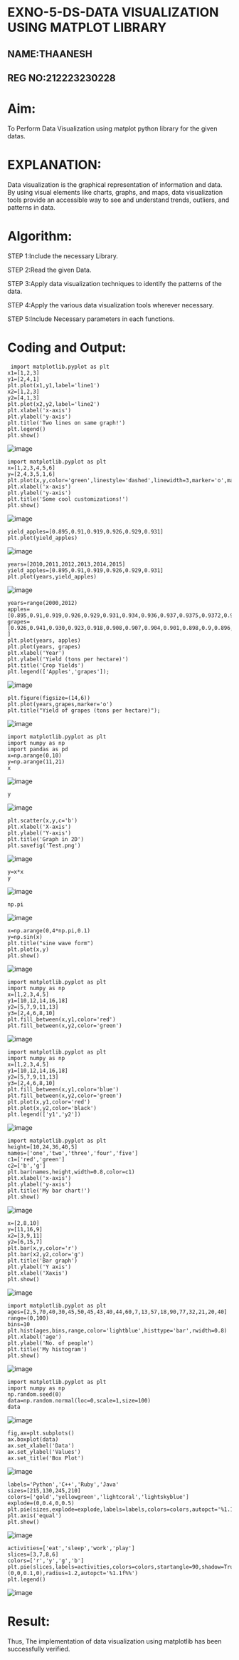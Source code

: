 # EXNO-5-DS-DATA VISUALIZATION USING MATPLOT LIBRARY

## NAME:THAANESH
## REG NO:212223230228

# Aim:
  To Perform Data Visualization using matplot python library for the given datas.

# EXPLANATION:
Data visualization is the graphical representation of information and data. By using visual elements like charts, graphs, and maps, data visualization tools provide an accessible way to see and understand trends, outliers, and patterns in data.

# Algorithm:
STEP 1:Include the necessary Library.

STEP 2:Read the given Data.

STEP 3:Apply data visualization techniques to identify the patterns of the data.

STEP 4:Apply the various data visualization tools wherever necessary.

STEP 5:Include Necessary parameters in each functions.

# Coding and Output:
~~~
 import matplotlib.pyplot as plt
x1=[1,2,3]
y1=[2,4,1]
plt.plot(x1,y1,label='line1')
x2=[1,2,3]
y2=[4,1,3]
plt.plot(x2,y2,label='line2')
plt.xlabel('x-axis')
plt.ylabel('y-axis')
plt.title('Two lines on same graph!')
plt.legend()
plt.show()
~~~

![image](https://github.com/user-attachments/assets/651a2eac-48c0-4e06-bb85-18e1f0eeba5d)

~~~
import matplotlib.pyplot as plt
x=[1,2,3,4,5,6]
y=[2,4,3,5,1,6]
plt.plot(x,y,color='green',linestyle='dashed',linewidth=3,marker='o',markerfacecolor='red',markersize=10)
plt.xlabel('x-axis')
plt.ylabel('y-axis')
plt.title('Some cool customizations!')
plt.show()
~~~
![image](https://github.com/user-attachments/assets/a910ea69-99be-4b9f-9624-93b66b76d1e0)

~~~
yield_apples=[0.895,0.91,0.919,0.926,0.929,0.931]
plt.plot(yield_apples)
~~~
![image](https://github.com/user-attachments/assets/575d1c35-40ce-442a-b74a-5f9e4b9625f2)

~~~
years=[2010,2011,2012,2013,2014,2015]
yield_apples=[0.895,0.91,0.919,0.926,0.929,0.931]
plt.plot(years,yield_apples)
~~~
![image](https://github.com/user-attachments/assets/7622d784-b56e-4325-a66d-b5e8c1b885a4)

~~~
years=range(2000,2012)
apples=[0.895,0.91,0.919,0.926,0.929,0.931,0.934,0.936,0.937,0.9375,0.9372,0.939]
grapes=[0.926,0.941,0.930,0.923,0.918,0.908,0.907,0.904,0.901,0.898,0.9,0.896, ]
plt.plot(years, apples)
plt.plot(years, grapes)
plt.xlabel('Year')
plt.ylabel('Yield (tons per hectare)')
plt.title('Crop Yields')
plt.legend(['Apples','grapes']);
~~~
![image](https://github.com/user-attachments/assets/cd71acdc-0e00-46d6-a7f4-cd5d7a3ba9bc)

~~~
plt.figure(figsize=(14,6))
plt.plot(years,grapes,marker='o')
plt.title("Yield of grapes (tons per hectare)");
~~~
![image](https://github.com/user-attachments/assets/faa43d64-8040-454b-b138-264969bac022)

~~~
import matplotlib.pyplot as plt
import numpy as np
import pandas as pd
x=np.arange(0,10)
y=np.arange(11,21)
x
~~~
![image](https://github.com/user-attachments/assets/26da30c7-6dab-4277-b37b-0a78bf414d9b)

~~~
y
~~~
![image](https://github.com/user-attachments/assets/7a23febd-2ab8-4267-838a-7490f4bda818)

~~~
plt.scatter(x,y,c='b')
plt.xlabel('X-axis')
plt.ylabel('Y-axis')
plt.title('Graph in 2D')
plt.savefig('Test.png')
~~~
![image](https://github.com/user-attachments/assets/03634030-c7e7-496a-bc9f-c033885b689d)

~~~
y=x*x
y
~~~
![image](https://github.com/user-attachments/assets/23e04977-d5e0-437c-835c-b6743fdef05d)

~~~
np.pi
~~~
![image](https://github.com/user-attachments/assets/f7bcfe17-259d-4efc-92f9-865e2bf7c8d9)

~~~
x=np.arange(0,4*np.pi,0.1)
y=np.sin(x)
plt.title("sine wave form")
plt.plot(x,y)
plt.show()
~~~
![image](https://github.com/user-attachments/assets/b37ce8ed-92c0-4d98-8802-83cc2e984913)

~~~
import matplotlib.pyplot as plt
import numpy as np
x=[1,2,3,4,5]
y1=[10,12,14,16,18]
y2=[5,7,9,11,13]
y3=[2,4,6,8,10]
plt.fill_between(x,y1,color='red')
plt.fill_between(x,y2,color='green')
~~~
![image](https://github.com/user-attachments/assets/38a093e1-658f-4a87-ae52-c00186b4c317)

~~~
import matplotlib.pyplot as plt
import numpy as np
x=[1,2,3,4,5]
y1=[10,12,14,16,18]
y2=[5,7,9,11,13]
y3=[2,4,6,8,10]
plt.fill_between(x,y1,color='blue')
plt.fill_between(x,y2,color='green')
plt.plot(x,y1,color='red')
plt.plot(x,y2,color='black')
plt.legend(['y1','y2'])
~~~
![image](https://github.com/user-attachments/assets/d0b05cbc-b0f6-4d5e-8a0e-8da7d37a9d64)

~~~
import matplotlib.pyplot as plt
height=[10,24,36,40,5]
names=['one','two','three','four','five']
c1=['red','green']
c2=['b','g']
plt.bar(names,height,width=0.8,color=c1)
plt.xlabel('x-axis')
plt.ylabel('y-axis')
plt.title('My bar chart!')
plt.show()
~~~
![image](https://github.com/user-attachments/assets/3274ebf9-c1a9-47ce-95f0-43f2d2947bcb)

~~~
x=[2,8,10]
y=[11,16,9]
x2=[3,9,11]
y2=[6,15,7]
plt.bar(x,y,color='r')
plt.bar(x2,y2,color='g')
plt.title('Bar graph')
plt.ylabel('Y axis')
plt.xlabel('Xaxis')
plt.show()
~~~
![image](https://github.com/user-attachments/assets/1c18d9e6-7db9-4808-8353-f8a50c01628f)

~~~
import matplotlib.pyplot as plt
ages=[2,5,70,40,30,45,50,45,43,40,44,60,7,13,57,18,90,77,32,21,20,40]
range=(0,100)
bins=10
plt.hist(ages,bins,range,color='lightblue',histtype='bar',rwidth=0.8)
plt.xlabel('age')
plt.ylabel('No. of people')
plt.title('My histogram')
plt.show()
~~~
![image](https://github.com/user-attachments/assets/0490c327-d788-44f2-9e43-9ce8cb57e6d0)

~~~
import matplotlib.pyplot as plt
import numpy as np
np.random.seed(0)
data=np.random.normal(loc=0,scale=1,size=100)
data
~~~
![image](https://github.com/user-attachments/assets/152ca40d-4ee7-4c0c-b2df-33be074ee1bd)

~~~
fig,ax=plt.subplots()
ax.boxplot(data)
ax.set_xlabel('Data')
ax.set_ylabel('Values')
ax.set_title('Box Plot')
~~~
![image](https://github.com/user-attachments/assets/10a1ff64-7b83-4e4d-ac31-0b09ee61eaf8)

~~~
labels='Python','C++','Ruby','Java'
sizes=[215,130,245,210]
colors=['gold','yellowgreen','lightcoral','lightskyblue']
explode=(0,0.4,0,0.5)
plt.pie(sizes,explode=explode,labels=labels,colors=colors,autopct='%1.1f%%',shadow=True)
plt.axis('equal')
plt.show()
~~~
![image](https://github.com/user-attachments/assets/1ae8eeb2-f4b4-4406-93e4-1ed201dc397e)

~~~
activities=['eat','sleep','work','play']
slices=[3,7,8,6]
colors=['r','y','g','b']
plt.pie(slices,labels=activities,colors=colors,startangle=90,shadow=True,explode=(0,0,0.1,0),radius=1.2,autopct='%1.1f%%')
plt.legend()
~~~
![image](https://github.com/user-attachments/assets/66453843-986a-43fa-97a8-3dedefe8f589)




















# Result:
 Thus, The implementation of data visualization using matplotlib has been successfully verified.
